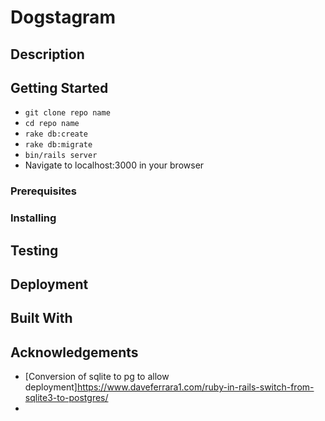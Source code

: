 Dogstagram
===================

## Description

## Getting Started
* `git clone repo name`
* `cd repo name`
* `rake db:create`
* `rake db:migrate`
* `bin/rails server`
* Navigate to localhost:3000 in your browser
 
### Prerequisites

### Installing

## Testing 

## Deployment

## Built With

## Acknowledgements
* [Conversion of sqlite to pg to allow deployment]https://www.daveferrara1.com/ruby-in-rails-switch-from-sqlite3-to-postgres/
* 
